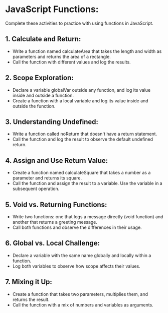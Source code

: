 # JavaScript Functions: 
Complete these activities to practice with using functions in JavaScript.

## 1. Calculate and Return:
- Write a function named calculateArea that takes the length and width as parameters and returns the area of a rectangle.
- Call the function with different values and log the results.

## 2. Scope Exploration:
- Declare a variable globalVar outside any function, and log its value inside and outside a function.
- Create a function with a local variable and log its value inside and outside the function.

## 3. Understanding Undefined:
- Write a function called noReturn that doesn't have a return statement.
- Call the function and log the result to observe the default undefined return.

## 4. Assign and Use Return Value:
- Create a function named calculateSquare that takes a number as a parameter and returns its square.
- Call the function and assign the result to a variable. Use the variable in a subsequent operation.

## 5. Void vs. Returning Functions:
- Write two functions: one that logs a message directly (void function) and another that returns a greeting message.
- Call both functions and observe the differences in their usage.

## 6. Global vs. Local Challenge:
- Declare a variable with the same name globally and locally within a function.
- Log both variables to observe how scope affects their values.

## 7. Mixing it Up:
- Create a function that takes two parameters, multiplies them, and returns the result.
- Call the function with a mix of numbers and variables as arguments.